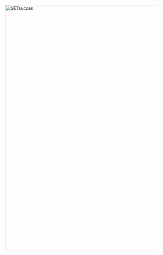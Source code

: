 <img width="1742" height="806" alt="GETsucces" src="https://github.com/user-attachments/assets/1a305364-c0fb-405c-afd1-20334c382fcf" />
